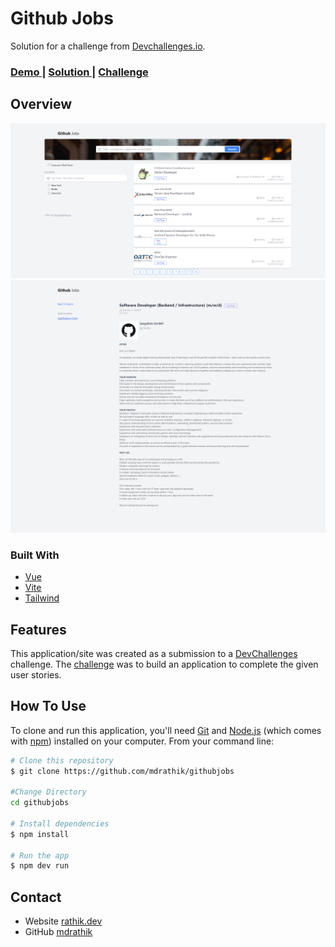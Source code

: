<!-- Please update value in the {}  -->

<h1>Github Jobs</h1>

<div>
   Solution for a challenge from  <a href="http://devchallenges.io" target="_blank">Devchallenges.io</a>.
</div>

<div>
  <h3>
    <a  href="https://quizzical-colden-69ab0b.netlify.app/">
      Demo
    </a>
    <span> | </span>
    <a href="">
      Solution
    </a>
    <span> | </span>
    <a href="https://devchallenges.io/challenges/TtUjDt19eIHxNQ4n5jps">
      Challenge
    </a>
  </h3>

## Overview

![screenshot](./screenshot/screenshot1.png)
![screenshot](./screenshot/screenshot2.png)

### Built With

<!-- This section should list any major frameworks that you built your project using. Here are a few examples.-->

- [Vue](https://vuejs.org/)
- [Vite](https://github.com/vitejs/vite/)
- [Tailwind](https://tailwindcss.com/)

## Features

<!-- List the features of your application or follow the template. Don't share the figma file here :) -->

This application/site was created as a submission to a [DevChallenges](https://devchallenges.io/) challenge. The [challenge](https://devchallenges.io/challenges/TtUjDt19eIHxNQ4n5jps) was to build an application to complete the given user stories.

## How To Use

<!-- Example: -->

To clone and run this application, you'll need [Git](https://git-scm.com) and [Node.js](https://nodejs.org/en/download/) (which comes with [npm](http://npmjs.com)) installed on your computer. From your command line:

```bash
# Clone this repository
$ git clone https://github.com/mdrathik/githubjobs

#Change Directory
cd githubjobs

# Install dependencies
$ npm install

# Run the app
$ npm dev run
```

## Contact

- Website [rathik.dev](https://rathik.dev)
- GitHub [mdrathik](https://github.com/mdrathik)
